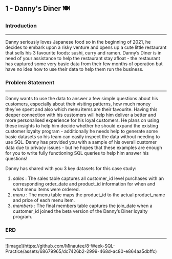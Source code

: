 ## 1 - Danny's Diner :plate_with_cutlery:	

### **Introduction** 
<hr>
Danny seriously loves Japanese food so in the beginning of 2021, he decides to embark upon a risky venture and opens up a cute little restaurant that sells his 3 favourite foods: sushi, curry and ramen. Danny’s Diner is in need of your assistance to help the restaurant stay afloat - the restaurant has captured some very basic data from their few months of operation but have no idea how to use their data to help them run the business.

### **Problem Statement** 
<hr>
Danny wants to use the data to answer a few simple questions about his customers, especially about their visiting patterns, how much money they’ve spent and also which menu items are their favourite. Having this deeper connection with his customers will help him deliver a better and more personalised experience for his loyal customers.
He plans on using these insights to help him decide whether he should expand the existing customer loyalty program - additionally he needs help to generate some basic datasets so his team can easily inspect the data without needing to use SQL. Danny has provided you with a sample of his overall customer data due to privacy issues - but he hopes that these examples are enough for you to write fully functioning SQL queries to help him answer his questions!

Danny has shared with you 3 key datasets for this case study:

1. *sales* : The sales table captures all customer_id level purchases with an corresponding order_date and product_id information for when and what menu items were ordered. 
2. *menu* : The menu table maps the product_id to the actual product_name and price of each menu item.
3. *members* : The final members table captures the join_date when a customer_id joined the beta version of the Danny’s Diner loyalty program.

### **ERD** 
<hr>  
![image](https://github.com/Minautee/8-Week-SQL-Practice/assets/68679965/dc7426b2-2999-468d-ac80-e864aa5dbffc)


